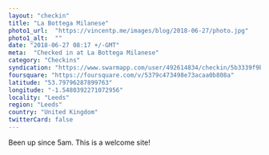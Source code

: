 ```yaml
---
layout: "checkin"
title: "La Bottega Milanese"
photo1_url:  "https://vincentp.me/images/blog/2018-06-27/photo.jpg"
photo1_alt:  ""
date: "2018-06-27 08:17 +/-GMT"
meta:  "Checked in at La Bottega Milanese"
category: "Checkins"
syndication: "https://www.swarmapp.com/user/492614834/checkin/5b3339f9bd4009002c56c30e"
foursquare: "https://foursquare.com/v/5379c473498e73acaa0b808a"
latitude: "53.79796287899763"
longitude: "-1.5480392271072956"
locality: "Leeds"
region: "Leeds"
country: "United Kingdom"
twitterCard: false
---
```

Been up since 5am. This is a welcome site!
